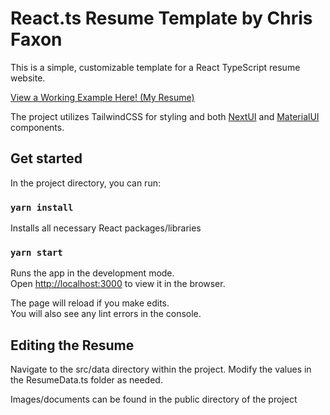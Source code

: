 # React.ts Resume Template by Chris Faxon

This is a simple, customizable template for a React TypeScript resume website.

[View a Working Example Here! \(My Resume\)](https://chrisfaxon.dev)

The project utilizes TailwindCSS for styling and both [NextUI](https://github.com/nextui-org/nextui) and [MaterialUI](https://github.com/mui/material-ui) components.

## Get started

In the project directory, you can run:

### `yarn install`

Installs all necessary React packages/libraries

### `yarn start`

Runs the app in the development mode.\
Open [http://localhost:3000](http://localhost:3000) to view it in the browser.

The page will reload if you make edits.\
You will also see any lint errors in the console.

## Editing the Resume

Navigate to the src/data directory within the project. Modify the values in the ResumeData.ts folder as needed.

Images/documents can be found in the public directory of the project
